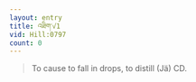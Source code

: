 ```yaml
---
layout: entry
title: འཐིག་√1
vid: Hill:0797
count: 0
---
```

> To cause to fall in drops, to distill (Jä) CD\.


